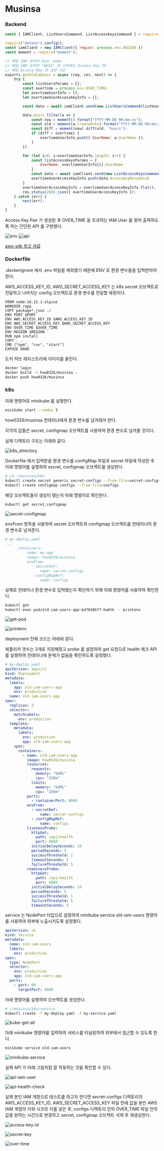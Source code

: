 # Musinsa

### Backend

```javascript
const { IAMClient, ListUsersCommand, ListAccessKeysCommand } = require("@aws-sdk/client-iam");

require("dotenv").config();
const iamClient = new IAMClient({ region: process.env.REGION })
const moment = require("moment");

// 해당 IAM 유저의 User name
// 해당 IAM 유저의 "AKIA" 로 시작하는 Access Key ID
// 해당 Access Key 의 생성 시간
exports.getOldIamUser = async (req, res, next) => {
    try {
        const listUsersParams = {};
        const overtime = process.env.OVER_TIME;
        let overtimeUserInfo = [];
        let overtimeUserAccessKeyInfo = [];

        const data = await iamClient.send(new ListUsersCommand(listUsersParams))

        data.Users.filter(a => {
            const now = moment().format("YYYY-MM-DD HH:mm:ss");
            const old = moment(a.CreateDate).format("YYYY-MM-DD HH:mm:ss");
            const diff = moment(now).diff(old, "hours");
            if (diff > overtime) {
                overtimeUserInfo.push({ UserName: a.UserName });
            }
        })

        for (let i=0; i<overtimeUserInfo.length; i++) {
            const listAccessKeysParams = {
                UserName: overtimeUserInfo[i].UserName
            }
            const data = await iamClient.send(new ListAccessKeysCommand(listAccessKeysParams));
            overtimeUserAccessKeyInfo.push(data.AccessKeyMetadata)
        }
        overtimeUserAccessKeyInfo = overtimeUserAccessKeyInfo.flat();
        res.status(200).json({ overtimeUserAccessKeyInfo });
    } catch (err) {
        next(err);
    }
}
```

Access Key Pair 가 생성된 후 OVER_TIME 을 초과하는 IAM User 를 찾아 출력하도록 하는 간단한 API 를 구현했다.

![env](images/env.png)
![api](images/api.png)

[aws-sdk 참고 자료](https://docs.aws.amazon.com/ko_kr/sdk-for-javascript/v3/developer-guide/iam-examples.html)

### Dockerfile

.dockerignore 에서 .env 파일을 제외했기 때문에 ENV 로 환경 변수들을 입력받아야 한다.

AWS_ACCESS_KEY_ID, AWS_SECRET_ACCESS_KEY 는 k8s secret 오브젝트로 전달하고 나머지는 config 오브젝트로 환경 변수를 전달할 예정이다.

```
FROM node:16.15.1-alpine
WORKDIR /app
COPY package*.json ./
ENV PORT $PORT
ENV AWS_ACCESS_KEY_ID $AWS_ACCESS_KEY_ID
ENV AWS_SECRET_ACCESS_KEY $AWS_SECRET_ACCESS_KEY
ENV OVER_TIME $OVER_TIME
ENV REGION $REGION
RUN npm install
COPY . .
CMD ["npm", "run", "start"]
EXPOSE 8080
```

도커 허브 레지스트리에 이미지를 올린다.

```bash
docker login
docker build -t how0326/musinsa .
docker push how0326/musinsa
```

### k8s

아래 명령어로 minikube 를 실행한다.

```bash
minikube start --nodes 3
```


how0326/musinsa 컨테이너에게 환경 변수를 넘겨줘야 한다.

각각의 값들은 secret, configmap 오브젝트를 사용하여 환경 변수로 넘겨줄 것이다.

실제 디렉토리 구조는 아래와 같다.

![k8s_directory](images/k8s_directory.png)

Dockerfile 에서 입력받을 환경 변수를 configMap 파일과 secret 파일에 작성한 후 아래 명령어를 실행하여 secret, configmap 오브젝트를 생성한다.

```bash
# cd ~/musinsa/k8s 
kubectl create secret generic secret-configs --from-file=secret-configs  
kubectl create configmap configs --from-file=configs
```

해당 오브젝트들이 생성이 됐는지 아래 명령어로 확인한다.

```bash
kubectl get secret,configmap
```

![secret-configmap](images/secret-configmap.png)

envFrom 항목을 사용하여 secret 오브젝트와 configmap 오브젝트를 컨테이너의 환경 변수로 넘겨준다.

```yaml
# my-deploy.yaml
...
      containers:
        - name: my-app
          image: how0326/musinsa
          envFrom:
            - secretRef:
                name: secret-configs
            - configMapRef:
                name: configs
```

실제로 컨테이너 환경 변수로 입력됐는지 확인하기 위해 아래 명령어를 사용하여 확인한다.

```bash
kubectl get 
kubectl exec pod/old-iam-users-app-b47b58b77-hw6tk -- printenv
```

![get-pod](images/get-pod.png)

![printenv](images/printenv.png)

deployment 전체 코드는 아래와 같다. 

레플리카 갯수는 3개로 지정해줬고 probe 를 설정하여 get 요청으로 health 체크 API 를 실행하여 컨테이너에 문제가 없음을 확인하도록 설정했다.

```yaml
# my-deploy.yaml
apiVersion: apps/v1
kind: Deployment
metadata:
  labels:
    app: old-iam-users-app
    env: production
  name: old-iam-users-app
spec:
  replicas: 3
  selector:
    matchLabels:
      env: production
  template:
    metadata:
      labels:
        env: production
        app: old-iam-users-app
    spec:
      containers:
        - name: old-iam-users-app
          image: how0326/musinsa
          resources:
            requests:
              memory: "64Mi"
              cpu: "250m"
            limits:
              memory: "64Mi"
              cpu: "250m"
          ports:
            - containerPort: 8080
          envFrom:
            - secretRef:
                name: secret-configs
            - configMapRef:
                name: configs
          livenessProbe:
            httpGet:
              path: /api/health
              port: 8080
            initialDelaySeconds: 10
            periodSeconds: 5
            successThreshold: 1
            timeoutSeconds: 5
            failureThreshold: 5
          readinessProbe:
            httpGet:
              path: /api/health
              port: 8080
            initialDelaySeconds: 10
            periodSeconds: 5
            successThreshold: 1
            failureThreshold: 5
            timeoutSeconds: 5
```

service 는 NodePort 타입으로 설정하여 minikube service old-iam-users 명령어를 사용하여 외부에 노출시키도록 설정했다.

```yaml
apiVersion: v1
kind: Service
metadata:
  name: old-iam-users
  labels:
    env: production
spec:
  type: NodePort
  selector:
    env: production
    app: old-iam-users-app
  ports:
    - port: 80
      targetPort: 8080
```

아래 명령어를 실행하여 오브젝트를 생성한다.

```bash
# ~/musinsa/k8s/service
kubectl create -f my-deploy.yaml -f my-service.yaml
```

![kube-get-all](images/kube-get-all.png)

아래 minikube 명령어를 입력하여 서비스를 터널링하여 외부에서 접근할 수 있도록 한다.

```bash
minikube service old-iam-users
```

![minikube-service](images/minikube-service.png)

실제 API 가 아래 그림처럼 잘 작동하는 것을 확인할 수 있다.

![api-iam-user](images/api-iam-user.png)

![api-health-check](images/api-health-check.png)

실제 본인 IAM 계정으로 테스트를 하고자 한다면 secret-configs 디렉토리의 AWS_ACCESS_KEY_ID, AWS_SECRET_ACCESS_KEY 파일 안에 값을 본인 AWS IAM 계정의 키와 시크릿 키를 넣은 후, configs 디렉토리 안의 OVER_TIME 파일 안의 값을 원하는 시간으로 변경하고 secret, configmap 오브젝트 삭제 후 재생성한다.

![access-key-id](images/access-key-id.png)

![secret-key](images/secret-key.png)

![over-time](images/over-time.png)